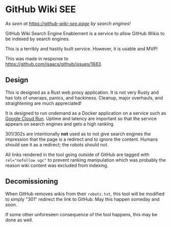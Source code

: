 # GitHub Wiki SEE

*As seen at https://github-wiki-see.page by search engines!*

GitHub Wiki Search Engine Enablement is a service to allow GitHub Wikis to be indexed by search engines.

This is a terribly and hastily built service. However, it is usable and MVP!

This was made in response to https://github.com/isaacs/github/issues/1683.

## Design

This is designed as a Rust web proxy application. It is not very Rusty and has lots of unwraps, panics, and hackiness. Cleanup, major overhauls, and straightening are much appreciated!

It is designed to run ondemand as a Docker application on a service such as [Google Cloud Run][gcr]. Uptime and latency are important so that the service appears on search engines and gets a high ranking.

301/302s are intentionally **not** used as to not give search engines the impression that the page is a redirect and to
ignore the content. Humans should see it as a redirect; the robots should not.

All links rendered in the tool going outside of GitHub are tagged with `rel="nofollow ugc"` to prevent ranking
 manipulation which was probably the reason wiki content was excluded from indexing.

## Decomissioning

When GitHub removes wikis from their `robots.txt`, this tool will be modified to simply "301" redirect the link to
GitHub. May this happen someday and soon.

If some other unforeseen consequence of the tool happens, this may be done as well.

[gcr]: https://cloud.google.com/run
